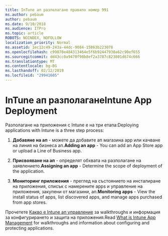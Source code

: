 ```yaml
---
title: InTune ап разполагане правило номер 991
ms.author: pebaum
author: pebaum
ms.date: 9/10/2018
ms.audience: ITPro
ms.topic: article
ROBOTS: NOINDEX, NOFOLLOW
localization_priority: Normal
ms.assetid: 1ec12c49-243a-44dc-9084-15863b223078
ms.openlocfilehash: c99070e484313464e5f6b92447930a62c90ef655
ms.sourcegitcommit: dd43cc0a9470f98b8ef2a3787c823801d674c666
ms.translationtype: MT
ms.contentlocale: bg-BG
ms.lasthandoff: 02/12/2019
ms.locfileid: "29941605"
---
```

# <a name="intune-app-deployment"></a><span data-ttu-id="ff3d9-102">InTune ап разполагане</span><span class="sxs-lookup"><span data-stu-id="ff3d9-102">Intune App Deployment</span></span>

<span data-ttu-id="ff3d9-103">Разполагане на приложения с Intune е на три етапа:</span><span class="sxs-lookup"><span data-stu-id="ff3d9-103">Deploying applications with Intune is a three step process:</span></span>
  
1. <span data-ttu-id="ff3d9-104">**Добавяне на ап** - можете да добавите ап магазина app или качване на линия на бизнеса ап.</span><span class="sxs-lookup"><span data-stu-id="ff3d9-104">**Adding an app** - You can add an App Store app or upload a Line of Business app.</span></span> 
    
2. <span data-ttu-id="ff3d9-105">**Присвояване на ап** - определят обхвата на разполагане на заявлението.</span><span class="sxs-lookup"><span data-stu-id="ff3d9-105">**Assigning an app** - Determine the scope of deployment of the application.</span></span> 
    
3. <span data-ttu-id="ff3d9-106">**Мониторинг приложения** - преглед на състоянието на инсталиране на приложения, списък с намерените apps и управление на приложения, закупени от магазини, ап.</span><span class="sxs-lookup"><span data-stu-id="ff3d9-106">**Monitoring apps** - View the install status of apps, list discovered apps, and manage apps purchased from app stores.</span></span> 
    
<span data-ttu-id="ff3d9-107">Прочетете [Какво е Intune ап управление](https://docs.microsoft.com/intune/app-management) за walkthroughs и информация за конфигурирането и защита на приложения.</span><span class="sxs-lookup"><span data-stu-id="ff3d9-107">Read [What is Intune App Management](https://docs.microsoft.com/intune/app-management) for walkthroughs and information about configuring and protecting applications.</span></span> 
  

